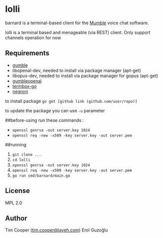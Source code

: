 # lolli

barnard is a terminal-based client for the [Mumble](http://mumble.info) voice
chat software.

lolli is a terminal based and menageable (via REST) client. Only support channels operation for now

## Requirements

- [gumble](https://github.com/layeh/gumble/tree/master/gumble)
- libopenal-dev, needed to install via package manager (apt-get)
- libopus-dev, needed to install via package manager for gopus (apt-get)
- [gumbleopenal](https://github.com/layeh/gumble/tree/master/gumbleopenal)
- [termbox-go](https://github.com/nsf/termbox-go)
- [negroni](github.com/codegangsta/negroni)

to install package ```go get [github link (github.com/user/repo)]```

to update the package you can use ```-u``` parameter


##before-using
run these commands :

* ```openssl genrsa -out server.key 1024```
* ```openssl req -new -x509 -key server.key -out server.pem ```

##running
1. ```git clone ...```
2. ```cd lolli```
3. ```openssl genrsa -out server.key 1024```
4. ```openssl req -new -x509 -key server.key -out server.pem ```
5.  ```go run cmd/barnard/main.go```


## License

MPL 2.0

## Author

Tim Cooper (<tim.cooper@layeh.com>)
Erol Guzoğlu
